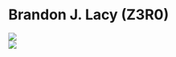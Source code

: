 # Brandon J. Lacy (Z3R0)
![](https://img.shields.io/badge/Python-PCEP-informational?style=flat&logo=Python&color=003B57)
<br>
![](https://img.shields.io/badge/freeCodeCamp()-Scientific%20Computing%20with%20Python-informational?style=flat&logo=freeCodeCamp&color=0A0A23)
<br>
